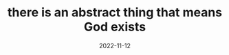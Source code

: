 ---
title: "there is an abstract thing that means God exists"
date: 2022-11-12
tags:
  - God Exists
  - Fragment
---